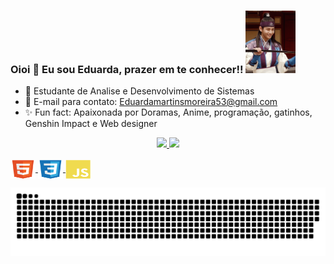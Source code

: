 ### Oioi 🍒 Eu sou Eduarda, prazer em te conhecer!! <img alt="gif" src="https://github.com/Whoeduma/Whoeduma/blob/main/dancing-sword.gif" width="80px">


- 🔭 Estudante de Analise e Desenvolvimento de Sistemas
- 💬 E-mail para contato: Eduardamartinsmoreira53@gmail.com
- ✨ Fun fact: Apaixonada por Doramas, Anime, programação, gatinhos, Genshin Impact e Web designer
<div align="center">
  <a href="https://github.com/Whoeduma">
  <img height="180em" src="https://github-readme-stats.vercel.app/api?username=Whoeduma&show_icons=true&theme=buefy&include_all_commits=true&count_private=true"/>
  <img height="180em" src="https://github-readme-stats.vercel.app/api/top-langs/?username=Whoeduma&layout=compact&langs_count=7&theme=buefy"/>
</div>
<div style="display: inline_block"><br>
  <img align="center" alt="Rafa-HTML" height="30" width="40" src="https://raw.githubusercontent.com/devicons/devicon/master/icons/html5/html5-original.svg">
  <img align="center" alt="Rafa-CSS" height="30" width="40" src="https://raw.githubusercontent.com/devicons/devicon/master/icons/css3/css3-original.svg">
  <img align="center" alt="Rafa-Js" height="30" width="40" src="https://raw.githubusercontent.com/devicons/devicon/master/icons/javascript/javascript-plain.svg">
  </div>

  ![Snake animation](https://github.com/Whoeduma/Whoeduma/blob/output/github-contribution-grid-snake.svg)
 

  
